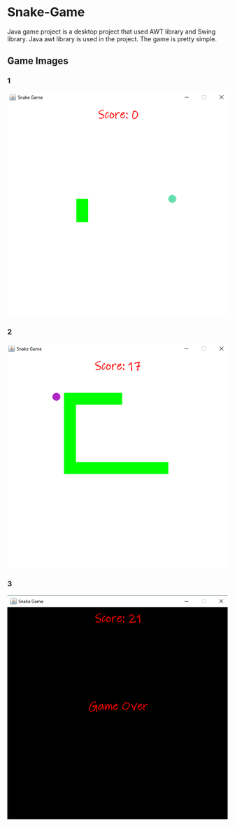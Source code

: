 # Snake-Game

 Java game project is a desktop project that used AWT library and Swing library. Java awt library is used in the project.
The game is pretty simple. 

## Game Images

### 1

![](https://github.com/beyzayuksell/Snake-Game/blob/main/Application-Images/snakegame1.png)

### 2

![](https://github.com/beyzayuksell/Snake-Game/blob/main/Application-Images/snakegame2.png)

### 3

![](https://github.com/beyzayuksell/Snake-Game/blob/main/Application-Images/snakegame3.png)
